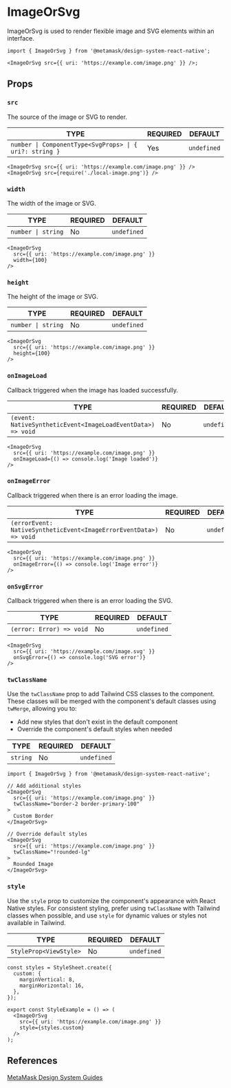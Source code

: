 # ImageOrSvg

ImageOrSvg is used to render flexible image and SVG elements within an interface.

```tsx
import { ImageOrSvg } from '@metamask/design-system-react-native';

<ImageOrSvg src={{ uri: 'https://example.com/image.png' }} />;
```

## Props

### `src`

The source of the image or SVG to render.

| TYPE | REQUIRED | DEFAULT |
|------|----------|---------|
| `number \| ComponentType<SvgProps> \| { uri?: string }` | Yes | `undefined` |

```tsx
<ImageOrSvg src={{ uri: 'https://example.com/image.png' }} />
<ImageOrSvg src={require('./local-image.png')} />
```

### `width`

The width of the image or SVG.

| TYPE | REQUIRED | DEFAULT |
|------|----------|---------|
| `number \| string` | No | `undefined` |

```tsx
<ImageOrSvg 
  src={{ uri: 'https://example.com/image.png' }}
  width={100}
/>
```

### `height`

The height of the image or SVG.

| TYPE | REQUIRED | DEFAULT |
|------|----------|---------|
| `number \| string` | No | `undefined` |

```tsx
<ImageOrSvg 
  src={{ uri: 'https://example.com/image.png' }}
  height={100}
/>
```

### `onImageLoad`

Callback triggered when the image has loaded successfully.

| TYPE | REQUIRED | DEFAULT |
|------|----------|---------|
| `(event: NativeSyntheticEvent<ImageLoadEventData>) => void` | No | `undefined` |

```tsx
<ImageOrSvg 
  src={{ uri: 'https://example.com/image.png' }}
  onImageLoad={() => console.log('Image loaded')}
/>
```

### `onImageError`

Callback triggered when there is an error loading the image.

| TYPE | REQUIRED | DEFAULT |
|------|----------|---------|
| `(errorEvent: NativeSyntheticEvent<ImageErrorEventData>) => void` | No | `undefined` |

```tsx
<ImageOrSvg 
  src={{ uri: 'https://example.com/image.png' }}
  onImageError={() => console.log('Image error')}
/>
```

### `onSvgError`

Callback triggered when there is an error loading the SVG.

| TYPE | REQUIRED | DEFAULT |
|------|----------|---------|
| `(error: Error) => void` | No | `undefined` |

```tsx
<ImageOrSvg 
  src={{ uri: 'https://example.com/image.svg' }}
  onSvgError={() => console.log('SVG error')}
/>
```

### `twClassName`

Use the `twClassName` prop to add Tailwind CSS classes to the component. These classes will be merged with the component's default classes using `twMerge`, allowing you to:

- Add new styles that don't exist in the default component
- Override the component's default styles when needed

| TYPE | REQUIRED | DEFAULT |
|------|----------|---------|
| `string` | No | `undefined` |

```tsx
import { ImageOrSvg } from '@metamask/design-system-react-native';

// Add additional styles
<ImageOrSvg 
  src={{ uri: 'https://example.com/image.png' }}
  twClassName="border-2 border-primary-100"
>
  Custom Border
</ImageOrSvg>

// Override default styles
<ImageOrSvg 
  src={{ uri: 'https://example.com/image.png' }}
  twClassName="!rounded-lg"
>
  Rounded Image
</ImageOrSvg>
```

### `style`

Use the `style` prop to customize the component's appearance with React Native styles. For consistent styling, prefer using `twClassName` with Tailwind classes when possible, and use `style` for dynamic values or styles not available in Tailwind.

| TYPE | REQUIRED | DEFAULT |
|------|----------|---------|
| `StyleProp<ViewStyle>` | No | `undefined` |

```tsx
const styles = StyleSheet.create({
  custom: {
    marginVertical: 8,
    marginHorizontal: 16,
  },
});

export const StyleExample = () => (
  <ImageOrSvg 
    src={{ uri: 'https://example.com/image.png' }}
    style={styles.custom}
  />
);
```

## References

[MetaMask Design System Guides](https://www.notion.so/MetaMask-Design-System-Guides-Design-f86ecc914d6b4eb6873a122b83c12940)
